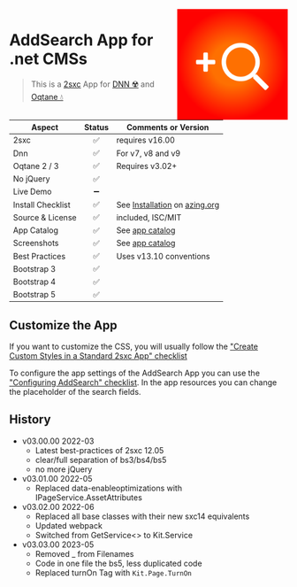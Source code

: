 <img src="app-icon.png" align="right" width="200px">

# AddSearch App for .net CMSs

> This is a [2sxc](https://2sxc.org) App for [DNN ☢️](https://www.dnnsoftware.com/) and [Oqtane 💧](https://www.oqtane.org/)

| Aspect              | Status | Comments or Version |
| ------------------- | :----: | ------------------- |
| 2sxc                | ✅    | requires v16.00
| Dnn                 | ✅    | For v7, v8 and v9
| Oqtane 2 / 3        | ✅    | Requires v3.02+
| No jQuery           | ✅    | 
| Live Demo           | ➖    |
| Install Checklist   | ✅    | See [Installation](https://azing.org/2sxc/r/TBMhK1YB) on [azing.org](https://azing.org/2sxc)
| Source & License    | ✅    | included, ISC/MIT
| App Catalog         | ✅    | See [app catalog](https://2sxc.org/en/apps/app/addsearch-app-v3-hybrid-for-dnn-and-oqtane)
| Screenshots         | ✅    | See [app catalog](https://2sxc.org/en/apps/app/addsearch-app-v3-hybrid-for-dnn-and-oqtane)
| Best Practices      | ✅    | Uses v13.10 conventions
| Bootstrap 3         | ✅    |
| Bootstrap 4         | ✅    |
| Bootstrap 5         | ✅    |

## Customize the App

If you want to customize the CSS, you will usually follow the ["Create Custom Styles in a Standard 2sxc App" checklist](https://azing.org/2sxc/r/gg_aB9FD)

To configure the app settings of the AddSearch App you can use the ["Configuring AddSearch" checklist](https://azing.org/2sxc/r/LCKhUXm5).
In the app resources you can change the placeholder of the search fields.


## History

* v03.00.00 2022-03
  * Latest best-practices of 2sxc 12.05
  * clear/full separation of bs3/bs4/bs5
  * no more jQuery
* v03.01.00 2022-05
  * Replaced data-enableoptimizations with IPageService.AssetAttributes
* v03.02.00 2022-06 
  * Replaced all base classes with their new sxc14 equivalents
  * Updated webpack
  * Switched from GetService<> to Kit.Service
* v03.03.00 2023-05
  * Removed _ from Filenames
  * Code in one file the bs5, less duplicated code
  * Replaced turnOn Tag with `Kit.Page.TurnOn`